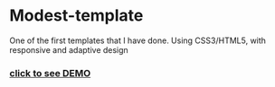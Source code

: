 # Modest-template
One of the first templates that I have done. Using CSS3/HTML5, with responsive and adaptive design
### [click to see DEMO](turist4488.github.io/Modest-template/)
